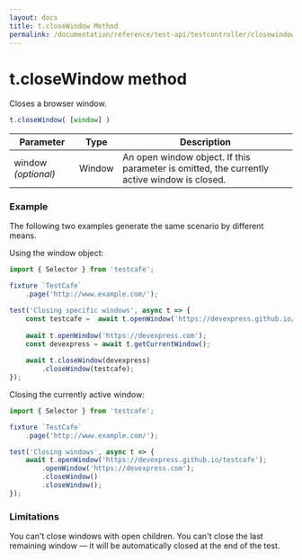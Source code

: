 ```yaml
---
layout: docs
title: t.closeWindow Method
permalink: /documentation/reference/test-api/testcontroller/closewindow.html
---
```


# t.closeWindow method

Closes a browser window. 

```JavaScript
t.closeWindow( [window] )
```

Parameter | Type | Description
--------- | ---- | ------------
window *(optional)* | Window | An open window object. If this parameter is omitted, the currently active window is closed.

### Example

The following two examples generate the same scenario by different means.

Using the window object:

```JavaScript
import { Selector } from 'testcafe';

fixture `TestCafe`
    .page('http://www.example.com/');

test('Closing specific windows', async t => {
    const testcafe =  await t.openWindow('https://devexpress.github.io/testcafe');
    
    await t.openWindow('https://devexpress.com');
    const devexpress = await t.getCurrentWindow();
    
    await t.closeWindow(devexpress)
        .closeWindow(testcafe);
});
```

Closing the currently active window:

```JavaScript
import { Selector } from 'testcafe';

fixture `TestCafe`
    .page('http://www.example.com/');

test('Closing windows', async t => {
    await t.openWindow('https://devexpress.github.io/testcafe');
        .openWindow('https://devexpress.com');
        .closeWindow()
        .closeWindow();
});
```


### Limitations

You can't close windows with open children.
You can't close the last remaining window — it will be automatically closed at the end of the test.



